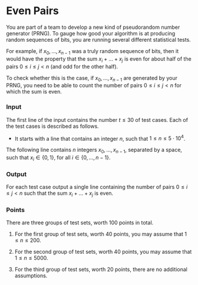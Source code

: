 # Even Pairs

You are part of a team to develop a new kind of pseudorandom number generator (PRNG). To gauge how good your algorithm is at producing random sequences of bits, you are running several different statistical tests.

For example, if $x_0, ..., x_{n-1}$ was a truly random sequence of bits, then it would have the property that the sum $x_i + ... + x_j$ is even for about half of the pairs $0 \leq i \leq j < n$ (and odd for the other half).

To check whether this is the case, if $x_0, ..., x_{n-1}$ are generated by your PRNG, you need to be able to count the number of pairs $0 \leq i \leq j < n$ for which the sum is even.

### Input

The first line of the input contains the number $t \leq 30$ of test cases. Each of the  test cases is described as follows.

- It starts with a line that contains an integer $n$, such that $1 \leq n \leq 5 \cdot 10^4$.

The following line contains $n$ integers $x_0, ..., x_{n-1}$, separated by a space, such that $x_i \in \{0, 1\}$, for all  $i \in \{0, ..., n-1\}$.

### Output

For each test case output a single line containing the number of pairs $0 \leq i \leq j < n$ such that the sum $x_i + ... + x_j$ is even.

### Points

There are three groups of test sets, worth 100 points in total.

1. For the first group of test sets, worth 40 points, you may assume that $1 \leq n \leq 200$.

2. For the second group of test sets, worth 40 points, you may assume that $1 \leq n \leq 5000$.

3. For the third group of test sets, worth 20 points, there are no additional assumptions.